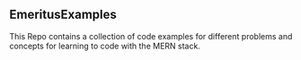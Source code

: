 ## EmeritusExamples


This Repo contains a collection of code examples for different problems and concepts for learning to code with the MERN stack.

